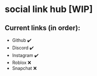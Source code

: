 # social link hub [WIP]

## Current links (in order): 
-  Github ✔️
-  Discord ✔️
-  Instagram ✔️
-  Roblox ❌
-  Snapchat ❌
